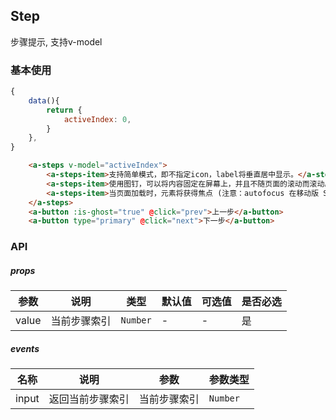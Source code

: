 ## Step
步骤提示, 支持v-model

### 基本使用
``` javascript
{
    data(){
        return {
            activeIndex: 0,
        }
    },
}
```

``` html
    <a-steps v-model="activeIndex">
        <a-steps-item>支持简单模式，即不指定icon，label将垂直居中显示。</a-steps-item>
        <a-steps-item>使用图钉，可以将内容固定在屏幕上，并且不随页面的滚动而滚动。常用于侧边菜单等。</a-steps-item>
        <a-steps-item>当页面加载时，元素将获得焦点 (注意：autofocus 在移动版 Safari 上不工作)。事实上，你访问后还没点击任何内容，input 就获得了焦点。现在让我们完善这个指令：</a-steps-item>
    </a-steps>
    <a-button :is-ghost="true" @click="prev">上一步</a-button>
    <a-button type="primary" @click="next">下一步</a-button>
```

### API

##### props
| 参数 | 说明 | 类型 | 默认值 | 可选值 |是否必选
|-----------|-----------|-----------|-------------|-------------|-------------|
| value | 当前步骤索引 | `Number` | - |-|是|
##### events

| 名称 | 说明 | 参数 | 参数类型|
|-----------|-----------|-----------|-----------|
| input | 返回当前步骤索引 |  当前步骤索引 |`Number`|